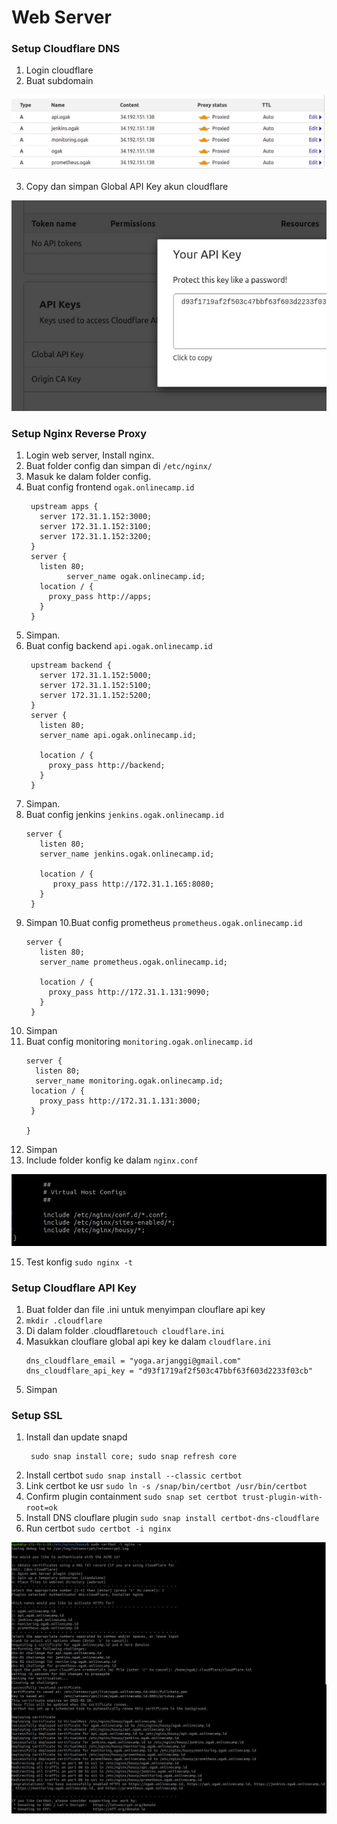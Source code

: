 # Web Server

### Setup Cloudflare DNS
1. Login cloudflare
2. Buat subdomain

![06](screenshot/gambar1.jpg) <br />

3. Copy dan simpan Global API Key akun cloudflare

![06](screenshot/gambar1a.jpg) <br />

### Setup Nginx Reverse Proxy

1. Login web server, Install nginx.
2. Buat folder config dan simpan di ``/etc/nginx/``
3. Masuk ke dalam folder config.
4. Buat config frontend ``ogak.onlinecamp.id``
   ```
    upstream apps {
      server 172.31.1.152:3000;
      server 172.31.1.152:3100;
      server 172.31.1.152:3200;
    }
    server {
      listen 80;
            server_name ogak.onlinecamp.id;
      location / {
        proxy_pass http://apps;
      }
    }

   ```
5. Simpan.
6. Buat config backend ``api.ogak.onlinecamp.id``
   ```
    upstream backend {
      server 172.31.1.152:5000;
      server 172.31.1.152:5100;
      server 172.31.1.152:5200;
    }
    server {
      listen 80;
      server_name api.ogak.onlinecamp.id;

      location / {
        proxy_pass http://backend;
      }
    }
   ```
7. Simpan.
8. Buat config jenkins ``jenkins.ogak.onlinecamp.id``
   ```
   server {
      listen 80;
      server_name jenkins.ogak.onlinecamp.id;

      location / {
         proxy_pass http://172.31.1.165:8080;
      }
    }
   ```
9. Simpan
10.Buat config prometheus ``prometheus.ogak.onlinecamp.id``
   ```
   server {
      listen 80;
      server_name prometheus.ogak.onlinecamp.id;

      location / {
        proxy_pass http://172.31.1.131:9090;
      }
    }

   ```
11. Simpan
12. Buat config monitoring ``monitoring.ogak.onlinecamp.id``
     ```
     server {
       listen 80;
       server_name monitoring.ogak.onlinecamp.id;
      location / {
        proxy_pass http://172.31.1.131:3000;
      }

     }

     ```
13. Simpan
14. Include folder konfig ke dalam ``nginx.conf``

![06](screenshot/gambar1b.jpg) <br />

15. Test konfig ``sudo nginx -t``

### Setup Cloudflare API Key
1. Buat folder dan file .ini untuk menyimpan clouflare api key
2. ``mkdir .cloudflare``
3. Di dalam folder .cloudflare``touch cloudflare.ini``
4. Masukkan clouflare global api key ke dalam ``cloudflare.ini``
    ```
    dns_cloudflare_email = "yoga.arjanggi@gmail.com"
    dns_cloudflare_api_key = "d93f1719af2f503c47bbf63f603d2233f03cb"
    ```
5. Simpan

### Setup SSL
1. Install dan update snapd
   ```
    sudo snap install core; sudo snap refresh core
   ```
2. Install certbot ``sudo snap install --classic certbot``
3. Link certbot ke usr ``sudo ln -s /snap/bin/certbot /usr/bin/certbot``
4. Confirm plugin containment ``sudo snap set certbot trust-plugin-with-root=ok``
5. Install DNS clouflare plugin ``sudo snap install certbot-dns-cloudflare``
6. Run certbot ``sudo certbot -i nginx``

![06](screenshot/gambar3.jpg) <br />
